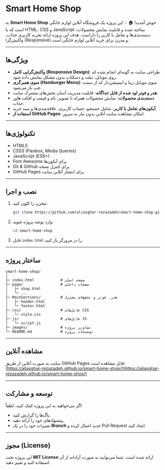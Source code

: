 # Smart Home Shop

به **Smart Home Shop** خوش آمدید! 
🏠
💡
این پروژه یک فروشگاه آنلاین لوازم خانگی است که با HTML، CSS و JavaScript ساخته شده و قابلیت نمایش محصولات، دسته‌بندی‌ها و تعامل با کاربر را داراست. هدف این پروژه ارائه تجربه کاربری جذاب، واکنش‌گرا (Responsive) و مدرن برای خرید آنلاین لوازم خانگی است.

---

## ویژگی‌ها

* **واکنش‌گرایی کامل (Responsive Design)**: طراحی سایت به گونه‌ای انجام شده که روی موبایل، تبلت و دسکتاپ بدون مشکل نمایش داده شود.
* **منوی همبرگری (Hamburger Menu)**: منوی موبایل زیبا و انیمیشن‌دار که از سمت چپ باز می‌شود.
* **هدر و فوتر لود شده از فایل جداگانه**: قابلیت مدیریت آسان بخش‌های مشترک سایت.
* **دسته‌بندی محصولات**: نمایش محصولات همراه با تصویر، نام و قیمت و افکت هاور جذاب.
* **آیکون‌های تعامل با کاربر**: شامل جستجو، حساب کاربری، علاقه‌مندی‌ها و سبد خرید.
* **استفاده از GitHub Pages**: امکان مشاهده سایت آنلاین بدون نیاز به سرور.

---

## تکنولوژی‌ها

* HTML5
* CSS3 (Flexbox, Media Queries)
* JavaScript (ES6+)
* Font Awesome برای آیکون‌ها
* Git & GitHub برای کنترل نسخه
* GitHub Pages برای انتشار آنلاین سایت

---

## نصب و اجرا

1. مخزن را کلون کنید:

   ```bash
   git clone https://github.com/aliasghar-rezazadeh/smart-home-shop.git
   ```
2. وارد پوشه پروژه شوید:

   ```bash
   cd smart-home-shop
   ```
3. فایل `index.html` را در مرورگر باز کنید.

---

## ساختار پروژه

```
smart-home-shop/
│
├─ index.html            # صفحه اصلی
├─ page/                 # صفحات داخلی
│   ├─ shop.html
│   └─ ...
├─ MainSections/         # هدر، فوتر و بخش‌های مشترک
│   ├─ header.html
│   └─ footer.html
├─ css/                  # فایل‌های CSS
│   └─ style.css
├─ js/                   # فایل‌های JS
│   └─ script.js
├─ images/               # تصاویر پروژه
└─ README.md             # توضیحات پروژه
```

---

## مشاهده آنلاین

سایت به صورت آنلاین از طریق GitHub Pages قابل مشاهده است:
[https://aliasghar-rezazadeh.github.io/smart-home-shop/](https://aliasghar-rezazadeh.github.io/smart-home-shop/)

---

## توسعه و مشارکت

اگر می‌خواهید به این پروژه کمک کنید، لطفاً:

* باگ‌ها را گزارش کنید.
* پیشنهاد‌های خود را ارائه دهید.
* تغییرات خود را در یک **Branch** جدید اعمال کرده و Pull Request ایجاد کنید.

---

## مجوز (License)

این پروژه تحت **MIT License** ارائه شده است. شما می‌توانید به صورت آزادانه از آن استفاده کنید و تغییر دهید.
